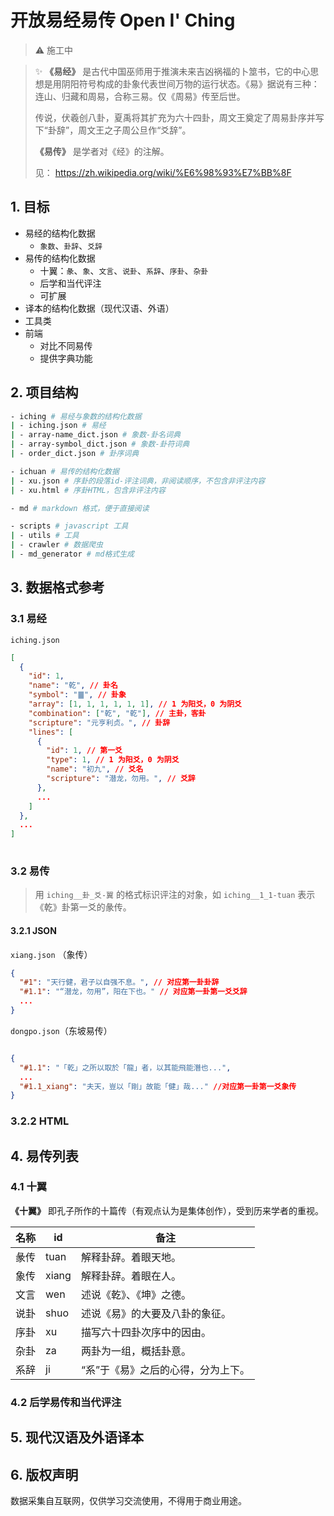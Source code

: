 # 开放易经易传 Open I' Ching

> :warning: 施工中  

> :sparkles: **《易经》** 是古代中国巫师用于推演未来吉凶祸福的卜筮书，它的中心思想是用阴阳符号构成的卦象代表世间万物的运行状态。《易》据说有三种：连山、归藏和周易，合称三易。仅《周易》传至后世。
> 
> 传说，伏羲创八卦，夏禹将其扩充为六十四卦，周文王奠定了周易卦序并写下“卦辞”，周文王之子周公旦作“爻辞”。
> 
> **《易传》** 是学者对《经》的注解。
> 
> 见： <https://zh.wikipedia.org/wiki/%E6%98%93%E7%BB%8F>

## 1. 目标

- 易经的结构化数据
  - `象数`、`卦辞`、`爻辞`
- 易传的结构化数据
  - 十翼：`彖`、`象`、`文言`、`说卦`、`系辞`、`序卦`、`杂卦`
  - 后学和当代评注
  - 可扩展
- 译本的结构化数据（现代汉语、外语）
- 工具类
- 前端
  - 对比不同易传
  - 提供字典功能

## 2. 项目结构

```bash
- iching # 易经与象数的结构化数据
| - iching.json # 易经
| - array-name_dict.json # 象数-卦名词典
| - array-symbol_dict.json # 象数-卦符词典
| - order_dict.json # 卦序词典

- ichuan # 易传的结构化数据
| - xu.json # 序卦的段落id-评注词典，非阅读顺序，不包含非评注内容
| - xu.html # 序卦HTML，包含非评注内容

- md # markdown 格式，便于直接阅读

- scripts # javascript 工具
| - utils # 工具
| - crawler # 数据爬虫
| - md_generator # md格式生成
```

## 3. 数据格式参考

### 3.1 易经

`iching.json`

```JSON
[
  {
    "id": 1,
    "name": "乾", // 卦名
    "symbol": "䷀", // 卦象
    "array": [1, 1, 1, 1, 1, 1], // 1 为阳爻，0 为阴爻
    "combination": ["乾", "乾"], // 主卦，客卦
    "scripture": "元亨利贞。", // 卦辞
    "lines": [
      {
        "id": 1, // 第一爻
        "type": 1, // 1 为阳爻，0 为阴爻 
        "name": "初九", // 爻名
        "scripture": "潜龙，勿用。", // 爻辞
      },
      ...
    ]
  },
  ...
]
  
```

### 3.2 易传

> 用 `iching__卦_爻-翼` 的格式标识评注的对象，如 `iching__1_1-tuan` 表示《乾》卦第一爻的彖传。

#### 3.2.1 JSON

`xiang.json` （象传）

```JSON
{
  "#1": "天行健，君子以自强不息。", // 对应第一卦卦辞
  "#1.1": "“潜龙，勿用”，阳在下也。" // 对应第一卦第一爻爻辞
  ...
}
```

`dongpo.json`（东坡易传）

```JSON

{
  "#1.1": "「乾」之所以取於「龍」者，以其能飛能潛也...",
  ...
  "#1.1_xiang": "夫天，豈以「剛」故能「健」哉..." //对应第一卦第一爻象传
}
```

### 3.2.2 HTML

## 4. 易传列表

### 4.1 十翼

**《十翼》** 即孔子所作的十篇传（有观点认为是集体创作），受到历来学者的重视。

| 名称 | id    | 备注                               |
| ---- | ----- | ---------------------------------- |
| 彖传 | tuan  | 解释卦辞。着眼天地。               |
| 象传 | xiang | 解释卦辞。着眼在人。               |
| 文言 | wen   | 述说《乾》、《坤》之德。           |
| 说卦 | shuo  | 述说《易》的大要及八卦的象征。     |
| 序卦 | xu    | 描写六十四卦次序中的因由。         |
| 杂卦 | za    | 两卦为一组，概括卦意。             |
| 系辞 | ji    | “系”于《易》之后的心得，分为上下。 |

### 4.2 后学易传和当代评注

## 5. 现代汉语及外语译本

## 6. 版权声明

数据采集自互联网，仅供学习交流使用，不得用于商业用途。
